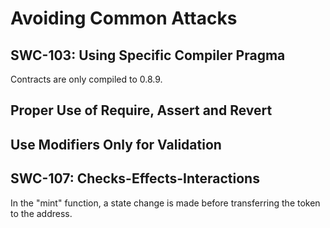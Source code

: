 # Avoiding Common Attacks

## SWC-103: Using Specific Compiler Pragma
Contracts are only compiled to 0.8.9.

## Proper Use of Require, Assert and Revert

## Use Modifiers Only for Validation

## SWC-107: Checks-Effects-Interactions
In the "mint" function, a state change is made before transferring the token to the address.